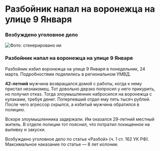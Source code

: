 # Разбойник напал на воронежца на улице 9 Января
### Возбуждено уголовное дело
![](https://files.moe-online.ru/media/2/0/0/8/8/1/8/material_1219064/original_photo-thumb_1920.jpg "Фото: сгенерировано ии")
### Разбойник напал на воронежца на улице 9 Января
Разбойник избил воронежца на улице 9 Января в понедельник, 24 марта. Подробностями поделились в региональном УМВД.

**42-летний** мужчина возвращался домой с работы, когда к нему пристал незнакомец. Тот довольно дерзко попросил у него прикурить, но получил отказ. Тогда злоумышленник набросился на воронежца с кулаками, требуя денег. Потерпевший отдал ему пять тысяч рублей. После чего агрессор скрылся, а избитый мужчина обратился в полицию.

Вскоре злоумышленника задержали. Им оказался 29-летний местный житель. В отделе полиции тот пояснил, что потратил похищенное на выпивку и закуски.

Возбуждено уголовное дело по статье «Разбой» (ч. 1 ст. 162 УК РФ). Максимальное наказание по статье — 8 лет колонии.
